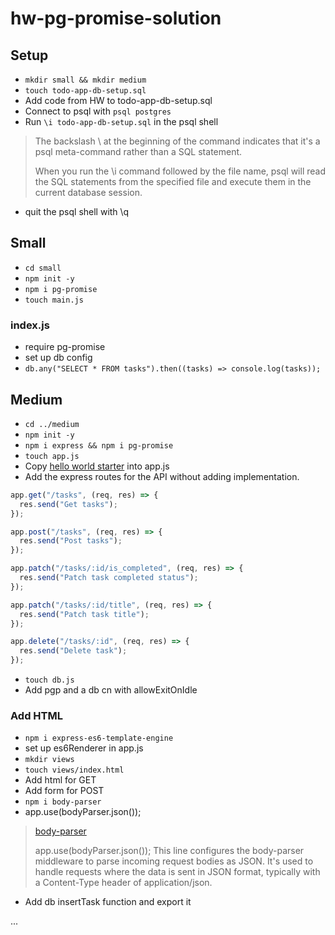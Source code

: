 # hw-pg-promise-solution

## Setup

- `mkdir small && mkdir medium`
- `touch todo-app-db-setup.sql`
- Add code from HW to todo-app-db-setup.sql
- Connect to psql with `psql postgres`
- Run `\i todo-app-db-setup.sql` in the psql shell

> The backslash \ at the beginning of the command indicates that it's a psql
> meta-command rather than a SQL statement.
>
> When you run the \i command followed by the file name, psql will read the SQL
> statements from the specified file and execute them in the current database
> session.

- quit the psql shell with \q

## Small

- `cd small`
- `npm init -y`
- `npm i pg-promise`
- `touch main.js`

### index.js

- require pg-promise
- set up db config
- `db.any("SELECT * FROM tasks").then((tasks) => console.log(tasks));`

## Medium

- `cd ../medium`
- `npm init -y`
- `npm i express && npm i pg-promise`
- `touch app.js`
- Copy [hello world starter](https://expressjs.com/en/starter/hello-world.html)
  into app.js
- Add the express routes for the API without adding implementation.

```js
app.get("/tasks", (req, res) => {
  res.send("Get tasks");
});

app.post("/tasks", (req, res) => {
  res.send("Post tasks");
});

app.patch("/tasks/:id/is_completed", (req, res) => {
  res.send("Patch task completed status");
});

app.patch("/tasks/:id/title", (req, res) => {
  res.send("Patch task title");
});

app.delete("/tasks/:id", (req, res) => {
  res.send("Delete task");
});
```

- `touch db.js`
- Add pgp and a db cn with allowExitOnIdle

### Add HTML

- `npm i express-es6-template-engine`
- set up es6Renderer in app.js
- `mkdir views`
- `touch views/index.html`
- Add html for GET
- Add form for POST
- `npm i body-parser`
- app.use(bodyParser.json());

> [body-parser](https://expressjs.com/en/resources/middleware/body-parser.html)
>
> app.use(bodyParser.json());
> This line configures the body-parser middleware to parse incoming request
> bodies as JSON. It's used to handle requests where the data is sent in JSON
> format, typically with a Content-Type header of application/json.

- Add db insertTask function and export it

...
